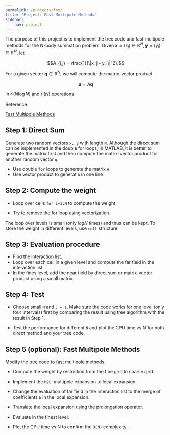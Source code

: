 ```yaml
---
permalink: /projects/fmm/
title: "Project: Fast Multipole Methods"
sidebar:
    nav: project
---
```


The purpose of this project is to implement the tree code and fast multipole
methods for the N-body summation problem. Given $\boldsymbol x = (x_j)\in \mathbb R^N, \boldsymbol y = (y_i)\in \mathbb R^N$, let 

$$A_{i,j} = \frac{1}{\|x_j - y_i\|^2}.$$ 

For a given vector $\boldsymbol q \in \mathbb R^N$, we will compute the matrix-vector product

$$\boldsymbol u = A \boldsymbol q$$ 

in $\mathcal O(N\log N)$ and $\mathcal O(N)$ operations.

Reference: 

[Fast Multipole Methods](http://math.uci.edu/~chenlong/226/FMMsimple.pdf)

## Step 1: Direct Sum

Generate two random vectors `x, y` with length `N`. Although the direct sum
can be implemented in the double for loops, in MATLAB, it is better to
generate the matrix first and then compute the matrix-vector product for
another random vector `q`.

- Use double `for` loops to generate the matrix `A`
- Use vector product to generat `A` in one line

## Step 2: Compute the weight

- Loop over cells `for i=1:N` to compute the weight

- Try to remove the for loop using vectorization. 

The loop over levels is small (only $log N$ times) and thus can be kept. To store the weight in different levels, use `cell` structure. 

## Step 3: Evaluation procedure

- Find the interaction list. 
- Loop over each cell in a given level and compute the far field in the interaction list. 
- In the fines level, add the near field by direct sum or matrix-vector product using a small matrix.

## Step 4: Test

- Choose small `N` and `J = 1`. Make sure the code works for one level (only four intervals) first by comparing the result using tree algorithm with the result in Step 1.

- Test the performance for different `N` and plot the CPU time vs N for both direct method and your tree code.

## Step 5 (optional): Fast Multipole Methods

Modify the tree code to fast multipole methods.

- Compute the weight by restriction from the fine grid to coarse grid.

- Implement the `M2L`: multipole expansion to local expansion

- Change the evaluation of far field in the interaction list to the merge of coefficients `b` in the local expansion.

- Translate the local expansion using the prolongation operator.

- Evaluate in the finest level.

- Plot the CPU time vs N to confirm the `O(N)` complexity.
